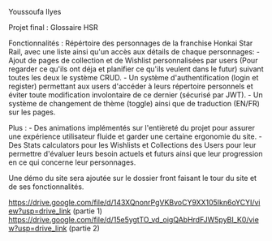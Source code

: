 Youssoufa Ilyes

Projet final : Glossaire HSR

Fonctionnalités : Répértoire des personnages de la franchise Honkai Star Rail, avec une liste ainsi qu'un accès aux détails de chaque personnages: - Ajout de pages de collection et de Wishlist personnalisées par users (Pour regarder ce qu'ils ont déja et planifier ce qu'ils veulent dans le futur) suivant toutes les deux le système CRUD. - Un système d'authentification (login et register) permettant aux users d'accéder à leurs répertoire personnels et éviter toute modification involontaire de ce dernier (sécurisé par JWT). - Un système de changement de thème (toggle) ainsi que de traduction (EN/FR) sur les pages.

Plus : - Des animations implémentés sur l'entièreté du projet pour assurer une expérience utilisateur fluide et garder une certaine ergonomie du site. - Des Stats calculators pour les Wishlists et Collections des Users pour leur permettre d'évaluer leurs besoin actuels et futurs ainsi que leur progression en ce qui concerne leur personnages.

Une démo du site sera ajoutée sur le dossier front faisant le tour du site et de ses fonctionnalités.


https://drive.google.com/file/d/143XQnonrPgVKBvoCY9XX105Ikn6oYCYI/view?usp=drive_link (partie 1)
https://drive.google.com/file/d/15e5ygtTO_vd_oigQAbHrdFJW5pyBI_K0/view?usp=drive_link (partie 2)
                     
